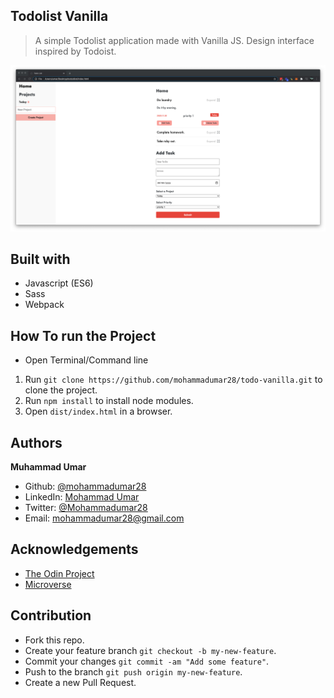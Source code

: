 ## Todolist Vanilla

> A simple Todolist application made with Vanilla JS. Design interface inspired by Todoist.

![Screenshot](public/screenshot.png)

## Built with

* Javascript (ES6)
* Sass
* Webpack

## How To run the Project

* Open Terminal/Command line
1. Run `git clone https://github.com/mohammadumar28/todo-vanilla.git` to clone the project.
2. Run `npm install` to install node modules.
3. Open `dist/index.html` in a browser.

## Authors

**Muhammad Umar**
- Github: [@mohammadumar28](https://github.com/mohammadumar28)
- LinkedIn: [Mohammad Umar](https://www.linkedin.com/in/mohammadumar28/)
- Twitter: [@Mohammadumar28](https://twitter.com/Mohammadumar28)
- Email: [mohammadumar28@gmail.com](mailto:mohammadumar28@gmail.com)

## Acknowledgements

* [The Odin Project](https://www.theodinproject.com/courses/javascript/lessons/restaurant-page)
* [Microverse](https://microverse.org)

## Contribution

* Fork this repo.
* Create your feature branch `git checkout -b my-new-feature`.
* Commit your changes `git commit -am "Add some feature"`.
* Push to the branch `git push origin my-new-feature`.
* Create a new Pull Request.